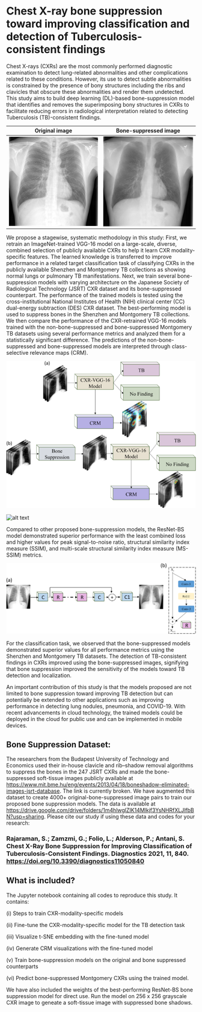 # Chest X-ray bone suppression toward improving classification and detection of Tuberculosis-consistent findings

Chest X-rays (CXRs) are the most commonly performed diagnostic examination to detect lung-related abnormalities and other complications related to these conditions. However, its use to detect subtle abnormalities is constrained by the presence of bony structures including the ribs and clavicles that obscure these abnormalities and render them undetected. This study aims to build deep learning (DL)-based bone-suppression model that identifies and removes the superimposing bony structures in CXRs to facilitate reducing errors in radiological interpretation related to detecting Tuberculosis (TB)-consistent findings.

Original image             |  Bone-suppressed image
:-------------------------:|:-------------------------:
![Alt-Text](image027_source.png)  |  ![Alt-Text](image027_pred.png)

We propose a stagewise, systematic methodology in this study: First, we retrain an ImageNet-trained VGG-16 model on a large-scale, diverse, combined selection of publicly available CXRs to help it learn CXR modality-specific features. The learned knowledge is transferred to improve performance in a related target classification task of classifying CXRs in the publicly available Shenzhen and Montgomery TB collections as showing normal lungs or pulmonary TB manifestations. Next, we train several bone-suppression models with varying architecture on the Japanese Society of Radiological Technology (JSRT) CXR dataset and its bone-suppressed counterpart. The performance of the trained models is tested using the cross-institutional National Institutes of Health (NIH) clinical center (CC) dual-energy subtraction (DES) CXR dataset. The best-performing model is used to suppress bones in the Shenzhen and Montgomery TB collections. We then compare the performance of the CXR-retrained VGG-16 models trained with the non-bone-suppressed and bone-suppressed Montgomery TB datasets using several performance metrics and analyzed them for a statistically significant difference. The predictions of the non-bone-suppressed and bone-suppressed models are interpreted through class-selective relevance maps (CRM).

![alt text](striking_image.png)

![alt text](crm.png)

Compared to other proposed bone-suppression models, the ResNet-BS model demonstrated superior performance with the least combined loss and higher values for peak signal-to-noise ratio, structural similarity index measure (SSIM), and multi-scale structural similarity index measure (MS-SSIM) metrics. 

![alt text](ResNet-BS.png)

For the classification task, we observed that the bone-suppressed models demonstrated superior values for all performance metrics using the Shenzhen and Montgomery TB datasets. The detection of TB-consistent findings in CXRs improved using the bone-suppressed images, signifying that bone suppression improved the sensitivity of the models toward TB detection and localization.

An important contribution of this study is that the models proposed are not limited to bone suppression toward improving TB detection but can potentially be extended to other applications such as improving performance in detecting lung nodules, pneumonia, and COVID-19. With recent advancements in cloud technology, the trained models could be deployed in the cloud for public use and can be implemented in mobile devices.

## Bone Suppression Dataset:
The researchers from the Budapest University of Technology and Economics used their in-house clavicle and rib–shadow removal algorithms to suppress the bones in the 247 JSRT CXRs and made the bone-suppressed soft-tissue images publicly available at https://www.mit.bme.hu/eng/events/2013/04/18/boneshadow-eliminated-images-jsrt-database. The link is currently broken. We have augmented this dataset to create 4000+ original-bone-suppressed image pairs to train our proposed bone suppression models. The data is available at https://drive.google.com/drive/folders/1m4hlwglZIK14Mlkjf3YsNHRfXLJlfbBN?usp=sharing. Please cite our study if using these data and codes for your research:

### Rajaraman, S.; Zamzmi, G.; Folio, L.; Alderson, P.; Antani, S. Chest X-Ray Bone Suppression for Improving Classification of Tuberculosis-Consistent Findings. Diagnostics 2021, 11, 840. https://doi.org/10.3390/diagnostics11050840

## What is included?
The Jupyter notebook containing all codes to reproduce this study. It contains:

(i) Steps to train CXR-modality-specific models

(ii) Fine-tune the CXR-modality-specific model for the TB detection task

(iii) Visualize t-SNE embedding with the fine-tuned model

(iv) Generate CRM visualizations with the fine-tuned model

(v) Train bone-suppression models on the original and bone suppressed counterparts

(vi) Predict bone-suppressed Montgomery CXRs using the trained model.

We have also included the weights of the best-performing ResNet-BS bone suppression model for direct use. Run the model on 256 x 256 grayscale CXR image to geneate a soft-tissue image with suppressed bone shadows. 


